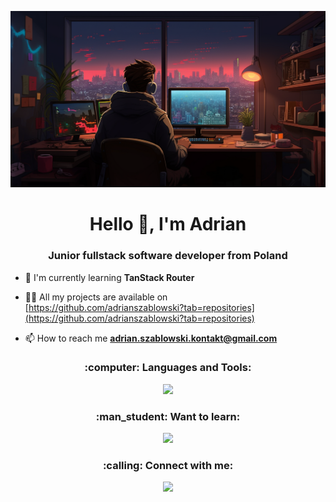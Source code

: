 ![MasterHead](https://raw.githubusercontent.com/Hoodie1309/hoodie1309/main/readme-img.png)
<h1 align="center">Hello 👋, I'm Adrian</h1>
<h3 align="center">Junior fullstack software developer from Poland</h3>

- 🌱 I'm currently learning **TanStack Router**

- 👨‍💻 All my projects are available on [https://github.com/adrianszablowski?tab=repositories](https://github.com/adrianszablowski?tab=repositories)

- 📫 How to reach me **adrian.szablowski.kontakt@gmail.com**

<h3 align="center">:computer: Languages and Tools:</h3>
<p align="center">
  <a href="https://skillicons.dev">
    <img src="https://skillicons.dev/icons?i=vscode,tailwind,ts,react,nextjs,php,symfony,mysql,git,supabase" />
  </a>
</p>

<h3 align="center">:man_student: Want to learn:</h3>
<p align="center">
  <a href="https://skillicons.dev">
    <img src="https://skillicons.dev/icons?i=nestjs" />
  </a>
</p>

<h3 align="center">:calling: Connect with me:</h3>
<p align="center">
  <a href="https://skillicons.dev">
    <img src="https://skillicons.dev/icons?i=linkedin" />
  </a>
</p>
